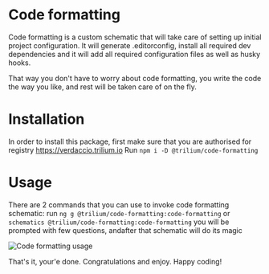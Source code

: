 # Code formatting

Code formatting is a custom schematic that will take care of setting up initial project configuration.
It will generate .editorconfig, install all required dev dependencies and it will add all required configuration files as well as husky hooks.

That way you don't have to worry about code formatting, you write the code the way you like, and rest will be taken care of on the fly.

# Installation

In order to install this package, first make sure that you are authorised for registry https://verdaccio.trilium.io
Run `npm i -D @trilium/code-formatting`

# Usage

There are 2 commands that you can use to invoke code formatting schematic: run `ng g @trilium/code-formatting:code-formatting` or `schematics @trilium/code-formatting:code-formatting` you will be prompted with few questions, andafter that schematic will do its magic

![Code formatting usage](https://asciinema.org/a/OxGBHmFXK6tovfBawBDw5EA7G)

That's it, your'e done. Congratulations and enjoy.
Happy coding!